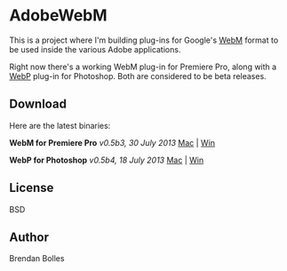 AdobeWebM
=========

This is a project where I'm building plug-ins for Google's [WebM](http://www.webmproject.org/) format to be used inside the various Adobe applications.

Right now there's a working WebM plug-in for Premiere Pro, along with a [WebP](https://developers.google.com/speed/webp/) plug-in for Photoshop. Both are considered to be beta releases.


Download
--------
Here are the latest binaries:

**WebM for Premiere Pro** _v0.5b3, 30 July 2013_
[Mac](http://www.fnordware.com/downloads/WebM_v0.5b3_mac.zip) | [Win](http://www.fnordware.com/downloads/WebM_v0.5b3_win.zip)

**WebP for Photoshop** _v0.5b4, 18 July 2013_
[Mac](http://www.fnordware.com/downloads/WebP_v0.5b4_mac.zip) | [Win](http://www.fnordware.com/downloads/WebP_v0.5b4_win.zip)


License
-------
BSD


Author
------
Brendan Bolles